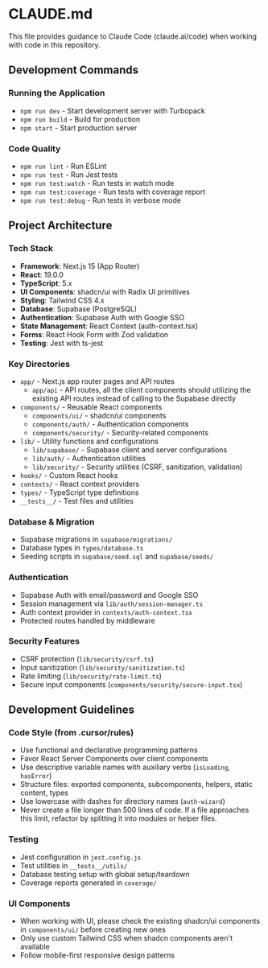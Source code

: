 # CLAUDE.md

This file provides guidance to Claude Code (claude.ai/code) when working with code in this repository.

## Development Commands

### Running the Application

- `npm run dev` - Start development server with Turbopack
- `npm run build` - Build for production
- `npm start` - Start production server

### Code Quality

- `npm run lint` - Run ESLint
- `npm run test` - Run Jest tests
- `npm run test:watch` - Run tests in watch mode
- `npm run test:coverage` - Run tests with coverage report
- `npm run test:debug` - Run tests in verbose mode

## Project Architecture

### Tech Stack

- **Framework**: Next.js 15 (App Router)
- **React**: 19.0.0
- **TypeScript**: 5.x
- **UI Components**: shadcn/ui with Radix UI primitives
- **Styling**: Tailwind CSS 4.x
- **Database**: Supabase (PostgreSQL)
- **Authentication**: Supabase Auth with Google SSO
- **State Management**: React Context (auth-context.tsx)
- **Forms**: React Hook Form with Zod validation
- **Testing**: Jest with ts-jest

### Key Directories

- `app/` - Next.js app router pages and API routes
  - `app/api` - API routes, all the client components should utilizing the existing API routes instead of calling to the Supabase directly
- `components/` - Reusable React components
  - `components/ui/` - shadcn/ui components
  - `components/auth/` - Authentication components
  - `components/security/` - Security-related components
- `lib/` - Utility functions and configurations
  - `lib/supabase/` - Supabase client and server configurations
  - `lib/auth/` - Authentication utilities
  - `lib/security/` - Security utilities (CSRF, sanitization, validation)
- `hooks/` - Custom React hooks
- `contexts/` - React context providers
- `types/` - TypeScript type definitions
- `__tests__/` - Test files and utilities

### Database & Migration

- Supabase migrations in `supabase/migrations/`
- Database types in `types/database.ts`
- Seeding scripts in `supabase/seed.sql` and `supabase/seeds/`

### Authentication

- Supabase Auth with email/password and Google SSO
- Session management via `lib/auth/session-manager.ts`
- Auth context provider in `contexts/auth-context.tsx`
- Protected routes handled by middleware

### Security Features

- CSRF protection (`lib/security/csrf.ts`)
- Input sanitization (`lib/security/sanitization.ts`)
- Rate limiting (`lib/security/rate-limit.ts`)
- Secure input components (`components/security/secure-input.tsx`)

## Development Guidelines

### Code Style (from .cursor/rules)

- Use functional and declarative programming patterns
- Favor React Server Components over client components
- Use descriptive variable names with auxiliary verbs (`isLoading`, `hasError`)
- Structure files: exported components, subcomponents, helpers, static content, types
- Use lowercase with dashes for directory names (`auth-wizard`)
- Never create a file longer than 500 lines of code. If a file approaches this limit, refactor by splitting it into modules or helper files.

### Testing

- Jest configuration in `jest.config.js`
- Test utilities in `__tests__/utils/`
- Database testing setup with global setup/teardown
- Coverage reports generated in `coverage/`

### UI Components

- When working with UI, please check the existing shadcn/ui components in `components/ui/` before creating new ones
- Only use custom Tailwind CSS when shadcn components aren't available
- Follow mobile-first responsive design patterns
